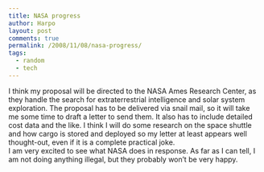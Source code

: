 ```yaml
---
title: NASA progress
author: Harpo
layout: post
comments: true
permalink: /2008/11/08/nasa-progress/
tags:
  - random
  - tech
---
```

I think my proposal will be directed to the NASA Ames Research Center, as they handle the search for extraterrestrial intelligence and solar system exploration. The proposal has to be delivered via snail mail, so it will take me some time to draft a letter to send them. It also has to include detailed cost data and the like. I think I will do some research on the space shuttle and how cargo is stored and deployed so my letter at least appears well thought-out, even if it is a complete practical joke.  
I am very excited to see what NASA does in response. As far as I can tell, I am not doing anything illegal, but they probably won&#8217;t be very happy.